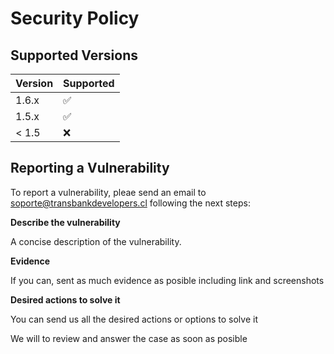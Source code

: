 # Security Policy

## Supported Versions

| Version | Supported          |
| ------- | ------------------ |
| 1.6.x   | :white_check_mark: |
| 1.5.x   | :white_check_mark: |
| < 1.5   | :x:                |

## Reporting a Vulnerability

To report a vulnerability, pleae send an email to soporte@transbankdevelopers.cl 
following the next steps:

**Describe the vulnerability**

A concise description of the vulnerability.

**Evidence**

If you can, sent as much evidence as posible including link and screenshots

**Desired actions to solve it**

You can send us all the desired actions or options to solve it


We will to review and answer the case as soon as posible
